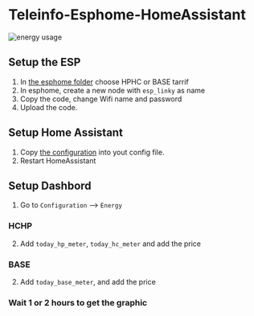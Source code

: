 # Teleinfo-Esphome-HomeAssistant

![energy usage](https://user-images.githubusercontent.com/47485034/131806105-36fd6453-91c0-439f-b1b3-c224969fffa2.png)

## Setup the ESP
1. In [the esphome folder](https://github.com/xmow49/teleinfo-esphome-homeassistant/tree/main/esphome) choose HPHC or BASE tarrif
2. In esphome, create a new node with `esp_linky` as name
3. Copy the code, change Wifi name and password
4. Upload the code.

## Setup Home Assistant
1. Copy [the configuration](https://github.com/xmow49/teleinfo-esphome-homeassistant/blob/main/configuration.yaml) into yout config file.
2. Restart HomeAssistant

## Setup Dashbord
1. Go to `Configuration` --> `Energy`
### HCHP
2. Add `today_hp_meter`, `today_hc_meter` and add the price
### BASE
2. Add `today_base_meter`, and add the price

### Wait 1 or 2 hours to get the graphic 

